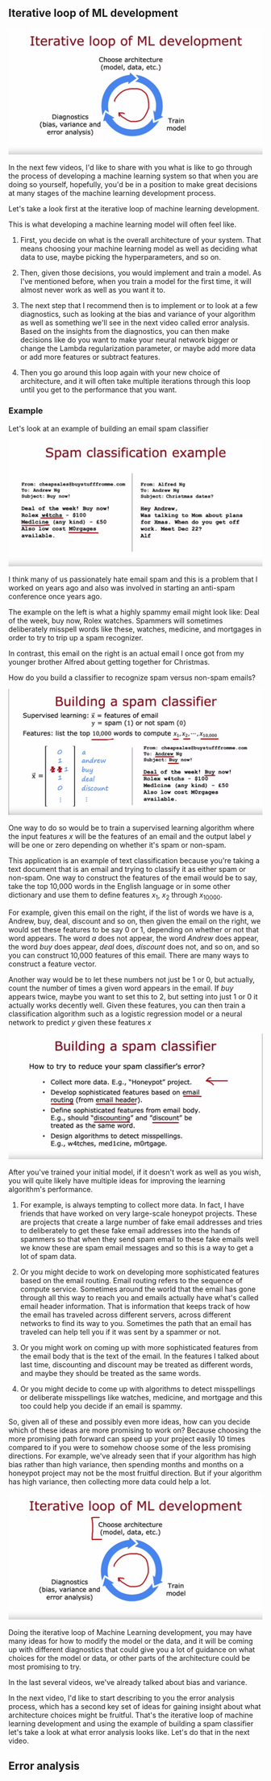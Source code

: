 ## Iterative loop of ML development

![alt text](./img/image1.png)

In the next few videos, I'd like to share with you what is like to go through the process of developing a machine learning system so that when you are doing so yourself, hopefully, you'd be in a position to make great decisions at many stages of the machine learning development process. 

Let's take a look first at the iterative loop of machine learning development. 

This is what developing a machine learning model will often feel like. 

1. First, you decide on what is the overall architecture of your system. That means choosing your machine learning model as well as deciding what data to use, maybe picking the hyperparameters, and so on. 

2. Then, given those decisions, you would implement and train a model. As I've mentioned before, when you train a model for the first time, it will almost never work as well as you want it to. 

3. The next step that I recommend then is to implement or to look at a few diagnostics, such as looking at the bias and variance of your algorithm as well as something we'll see in the next video called error analysis. Based on the insights from the diagnostics, you can then make decisions like do you want to make your neural network bigger or change the Lambda regularization parameter, or maybe add more data or add more features or subtract features.

4. Then you go around this loop again with your new choice of architecture, and it will often take multiple iterations through this loop until you get to the performance that you want. 

### Example

Let's look at an example of building an email spam classifier

![alt text](./img/image2.png)

I think many of us passionately hate email spam and this is a problem that I worked on years ago and also was involved in starting an anti-spam conference once years ago. 

The example on the left is what a highly spammy email might look like: Deal of the week, buy now, Rolex watches. Spammers will sometimes deliberately misspell words like these, watches, medicine, and mortgages in order to try to trip up a spam recognizer. 

In contrast, this email on the right is an actual email I once got from my younger brother Alfred about getting together for Christmas. 

How do you build a classifier to recognize spam versus non-spam emails?

![alt text](./img/image3.png)

One way to do so would be to train a supervised learning algorithm where the input features $x$ will be the features of an email and the output label $y$ will be one or zero depending on whether it's spam or non-spam. 

This application is an example of text classification because you're taking a text document that is an email and trying to classify it as either spam or non-spam. One way to construct the features of the email would be to say, take the top 10,000 words in the English language or in some other dictionary and use them to define features $x_1$, $x_2$ through $x_{10000}$.

For example, given this email on the right, if the list of words we have is a, Andrew, buy, deal, discount and so on, then given the email on the right, we would set these features to be say 0 or 1, depending on whether or not that word appears. The word *a* does not appear, the word *Andrew* does appear, the word *buy* does appear, *deal* does, *discount* does not, and so on, and so you can construct 10,000 features of this email. 
There are many ways to construct a feature vector. 

Another way would be to let these numbers not just be 1 or 0, but actually, count the number of times a given word appears in the email. If *buy* appears twice, maybe you want to set this to 2, but setting into just 1 or 0 it actually works decently well. Given these features, you can then train a classification algorithm such as a logistic regression model or a neural network to predict $y$ given these features $x$

![alt text](./img/image4.png)

After you've trained your initial model, if it doesn't work as well as you wish, you will quite likely have multiple ideas for improving the learning algorithm's performance. 

1. For example, is always tempting to collect more data. In fact, I have friends that have worked on very large-scale honeypot projects. These are projects that create a large number of fake email addresses and tries to deliberately to get these fake email addresses into the hands of spammers so that when they send spam email to these fake emails well we know these are spam email messages and so this is a way to get a lot of spam data.

2. Or you might decide to work on developing more sophisticated features based on the email routing. Email routing refers to the sequence of compute service. Sometimes around the world that the email has gone through all this way to reach you and emails actually have what's called email header information. That is information that keeps track of how the email has traveled across different servers, across different networks to find its way to you. Sometimes the path that an email has traveled can help tell you if it was sent by a spammer or not.

3. Or you might work on coming up with more sophisticated features from the email body that is the text of the email. In the features I talked about last time, discounting and discount may be treated as different words, and maybe they should be treated as the same words. 

4. Or you might decide to come up with algorithms to detect misspellings or deliberate misspellings like watches, medicine, and mortgage and this too could help you decide if an email is spammy. 

So, given all of these and possibly even more ideas, how can you decide which of these ideas are more promising to work on? Because choosing the more promising path forward can speed up your project easily 10 times compared to if you were to somehow choose some of the less promising directions. For example, we've already seen that if your algorithm has high bias rather than high variance, then spending months and months on a honeypot project may not be the most fruitful direction. But if your algorithm has high variance, then collecting more data could help a lot.

![alt text](./img/image5.png)

Doing the iterative loop of Machine Learning development, you may have many ideas for how to modify the model or the data, and it will be coming up with different diagnostics that could give you a lot of guidance on what choices for the model or data, or other parts of the architecture could be most promising to try. 

In the last several videos, we've already talked about bias and variance. 

In the next video, I'd like to start describing to you the error analysis process, which has a second key set of ideas for gaining insight about what architecture choices might be fruitful. That's the iterative loop of machine learning development and using the example of building a spam classifier let's take a look at what error analysis looks like. Let's do that in the next video.

## Error analysis

